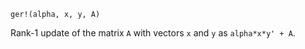 ```
ger!(alpha, x, y, A)
```

Rank-1 update of the matrix `A` with vectors `x` and `y` as `alpha*x*y' + A`.
